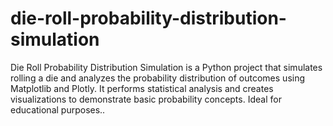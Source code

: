 # die-roll-probability-distribution-simulation
Die Roll Probability Distribution Simulation is a Python project that simulates rolling a die and analyzes the probability distribution of outcomes using Matplotlib and Plotly. It performs statistical analysis and creates visualizations to demonstrate basic probability concepts. Ideal for educational purposes..
